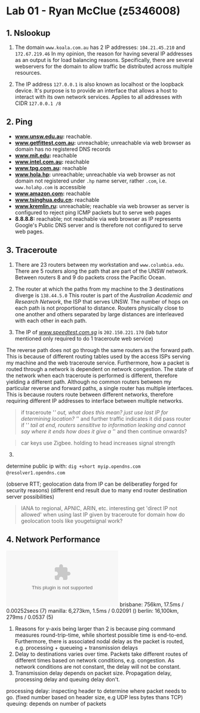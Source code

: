 # Lab 01 - Ryan McClue (z5346008)

## 1. Nslookup

1. The domain `www.koala.com.au` has 2 IP addresses: `104.21.45.210` and `172.67.219.46`
In my opinion, the reason for having several IP addresses as an output is for load balancing reasons. Specifically, there are several webservers for the domain to allow traffic be distributed across multiple resources.

2. The IP address `127.0.0.1` is also known as localhost or the loopback device.
It's purpose is to provide an interface that allows a host to interact with its own network services.
Applies to all addresses with CIDR `127.0.0.1 /8`

## 2. Ping

* **www.unsw.edu.au:** reachable.
* **www.getfittest.com.au:** unreachable; unreachable via web browser as domain has no registered DNS records
* **www.mit.edu:** reachable
* **www.intel.com.au:** reachable
* **www.tpg.com.au:** reachable
* **www.hola.hp:** unreachable; unreachable via web browser as not domain not registered under `.hp` name server, rather `.com`, i.e. `www.holahp.com` is accessible
* **www.amazon.com:** reachable
* **www.tsinghua.edu.cn:** reachable
* **www.kremlin.ru:** unreachable; reachable via web browser as server is configured to reject ping ICMP packets but to serve web pages
* **8.8.8.8:** reachable; not reachable via web browser as IP represents Google's Public DNS server and is therefore not configured to serve web pages.

## 3. Traceroute

1. There are 23 routers between my workstation and `www.columbia.edu`. 
There are 5 routers along the path that are part of the UNSW network.
Between routers 8 and 9 do packets cross the Pacific Ocean. 

2. The router at which the paths from my machine to the 3 destinations diverge is `138.44.5.0`
This router is part of the *Australian Academic and Research Network*, the ISP that serves UNSW.
The number of hops on each path is not proportional to distance.
Routers physically close to one another and others separated by large distances are interleaved with each other in each path.

3. The IP of *www.speedtest.com.sg* is `202.150.221.170` (lab tutor mentioned only required to do 1 traceroute web service)

The reverse path does not go through the same routers as the forward path.
This is because of different routing tables used by the access ISPs serving my machine and the web traceroute service.
Furthermore, how a packet is routed through a network is dependent on network congestion. 
The state of the network when each traceroute is performed is different, therefore yielding a different path.
Although no common routers between my particular reverse and forward paths, a single router has multiple interfaces.
This is because routers route between different networks, therefore requiring different IP addresses to interface between multiple networks.


> if traceroute '*' out, what does this mean? just use last IP for determining location?
'*' and further traffic indicates it did pass router
if '*' tail at end, routers sensititve to information leaking and cannot say where it ends 
> how does it give a '*' and then continue onwards?

> car keys use Zigbee. holding to head increases signal strength


3.
determine public ip with: `dig +short myip.opendns.com @resolver1.opendns.com`

(observe RTT; geolocation data from IP can be deliberatley forged for security reasons)
(different end result due to many end router destination server possibilities)
> IANA to regional, APNIC, ARIN, etc.
> interesting get 'direct IP not allowed' when using last IP given by traceroute for domain
> how do geolocation tools like yougetsignal work? 

## 4. Network Performance

![](q3.eps)
brisbane: 756km,  17.5ms / 0.00252secs (7)
manilla: 6,273km, 1.5ms / 0.02091 ()
berlin: 16,100km, 279ms / 0.0537 (5) 

1. Reasons for y-axis being larger than 2 is because ping command measures round-trip-time, while shortest possible time is end-to-end.
Furthermore, there is associated nodal delay as the packet is routed, e.g. processing + queueing + transmission delays
2. Delay to destinations varies over time. 
Packets take different routes of different times based on network conditions, e.g. congestion.
As network conditions are not constant, the delay will not be constant.
3. Transmission delay depends on packet size. Propagation delay, processing delay and queuing delay don't.

processing delay: inspecting header to determine where packet needs to go. (fixed number based on header size, e.g UDP less bytes thans TCP)
queuing: depends on number of packets
